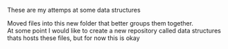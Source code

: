 These are my attemps at some data structures

Moved files into this new folder that better groups them together.  
At some point I would like to create a new repository called data structures thats hosts these files, but for now this is okay
